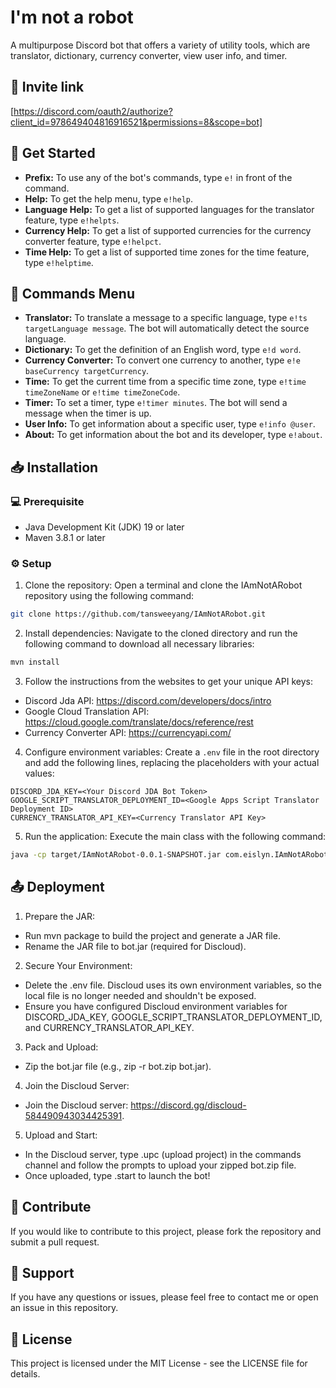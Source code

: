 # I'm not a robot
A multipurpose Discord bot that offers a variety of utility tools, which are translator, dictionary, currency converter, view user info, and timer.

## 🧷 Invite link
[https://discord.com/oauth2/authorize?client_id=978649404816916521&permissions=8&scope=bot]

## 👋 Get Started
- **Prefix:** To use any of the bot's commands, type `e!` in front of the command.
- **Help:** To get the help menu, type `e!help`.
- **Language Help:** To get a list of supported languages for the translator feature, type `e!helpts`.
- **Currency Help:** To get a list of supported currencies for the currency converter feature, type `e!helpct`.
- **Time Help:** To get a list of supported time zones for the time feature, type `e!helptime`.

## 🤖 Commands Menu
- **Translator:** To translate a message to a specific language, type `e!ts targetLanguage message`. The bot will automatically detect the source language.
- **Dictionary:** To get the definition of an English word, type `e!d word`.
- **Currency Converter:** To convert one currency to another, type `e!e baseCurrency targetCurrency`.
- **Time:** To get the current time from a specific time zone, type `e!time timeZoneName` or `e!time timeZoneCode`.
- **Timer:** To set a timer, type `e!timer minutes`. The bot will send a message when the timer is up.
- **User Info:** To get information about a specific user, type `e!info @user`.
- **About:** To get information about the bot and its developer, type `e!about`.

## 📥 Installation
### 💻 Prerequisite
- Java Development Kit (JDK) 19 or later
- Maven 3.8.1 or later

### ⚙️ Setup
1. Clone the repository: Open a terminal and clone the IAmNotARobot repository using the following command:
```bash 
git clone https://github.com/tansweeyang/IAmNotARobot.git
```
2. Install dependencies: Navigate to the cloned directory and run the following command to download all necessary libraries:
```bash
mvn install
```
3. Follow the instructions from the websites to get your unique API keys:
- Discord Jda API: https://discord.com/developers/docs/intro
- Google Cloud Translation API: https://cloud.google.com/translate/docs/reference/rest
- Currency Converter API: https://currencyapi.com/
4. Configure environment variables: Create a ```.env``` file in the root directory and add the following lines, replacing the placeholders with your actual values:
```env
DISCORD_JDA_KEY=<Your Discord JDA Bot Token>
GOOGLE_SCRIPT_TRANSLATOR_DEPLOYMENT_ID=<Google Apps Script Translator Deployment ID>
CURRENCY_TRANSLATOR_API_KEY=<Currency Translator API Key>
```

5. Run the application: Execute the main class with the following command:
```bash
java -cp target/IAmNotARobot-0.0.1-SNAPSHOT.jar com.eislyn.IAmNotARobot.app.IAmNotARobot
```

## 📤 Deployment
1. Prepare the JAR:
- Run mvn package to build the project and generate a JAR file.
- Rename the JAR file to bot.jar (required for Discloud).
2. Secure Your Environment:
- Delete the .env file. Discloud uses its own environment variables, so the local file is no longer needed and shouldn't be exposed.
- Ensure you have configured Discloud environment variables for DISCORD_JDA_KEY, GOOGLE_SCRIPT_TRANSLATOR_DEPLOYMENT_ID, and CURRENCY_TRANSLATOR_API_KEY.
3. Pack and Upload:
- Zip the bot.jar file (e.g., zip -r bot.zip bot.jar).
4. Join the Discloud Server:
- Join the Discloud server: https://discord.gg/discloud-584490943034425391.
5. Upload and Start:
- In the Discloud server, type .upc (upload project) in the commands channel and follow the prompts to upload your zipped bot.zip file.
- Once uploaded, type .start to launch the bot!

## 👥 Contribute
If you would like to contribute to this project, please fork the repository and submit a pull request.

## 🦻 Support
If you have any questions or issues, please feel free to contact me or open an issue in this repository.

## 📃 License
This project is licensed under the MIT License - see the LICENSE file for details.
